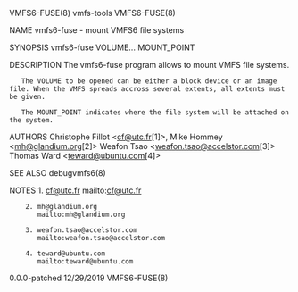 VMFS6-FUSE(8)                                                                              vmfs-tools                                                                             VMFS6-FUSE(8)

NAME
       vmfs6-fuse - mount VMFS6 file systems

SYNOPSIS
       vmfs6-fuse VOLUME... MOUNT_POINT

DESCRIPTION
       The vmfs6-fuse program allows to mount VMFS file systems.

       The VOLUME to be opened can be either a block device or an image file. When the VMFS spreads accross several extents, all extents must be given.

       The MOUNT_POINT indicates where the file system will be attached on the system.

AUTHORS
       Christophe Fillot <cf@utc.fr[1]>, Mike Hommey <mh@glandium.org[2]> Weafon Tsao <weafon.tsao@accelstor.com[3]> Thomas Ward <teward@ubuntu.com[4]>

SEE ALSO
       debugvmfs6\(8)

NOTES
        1. cf@utc.fr
           mailto:cf@utc.fr

        2. mh@glandium.org
           mailto:mh@glandium.org

        3. weafon.tsao@accelstor.com
           mailto:weafon.tsao@accelstor.com

        4. teward@ubuntu.com
           mailto:teward@ubuntu.com

  0.0.0-patched                                                                            12/29/2019                                                                             VMFS6-FUSE(8)
